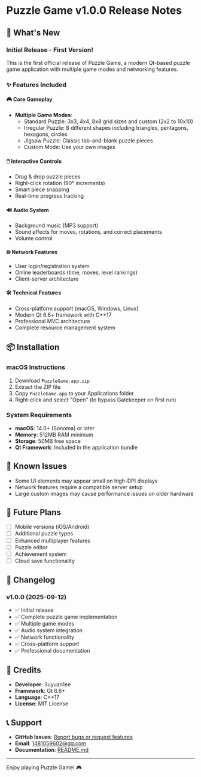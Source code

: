 # Puzzle Game v1.0.0 Release Notes

## 🎉 What's New

### Initial Release - First Version!

This is the first official release of Puzzle Game, a modern Qt-based puzzle game application with multiple game modes and networking features.

### ✨ Features Included

#### 🎮 Core Gameplay
- **Multiple Game Modes**:
  - Standard Puzzle: 3x3, 4x4, 8x8 grid sizes and custom (2x2 to 10x10)
  - Irregular Puzzle: 8 different shapes including triangles, pentagons, hexagons, circles
  - Jigsaw Puzzle: Classic tab-and-blank puzzle pieces
  - Custom Mode: Use your own images

#### 🖱️ Interactive Controls
- Drag & drop puzzle pieces
- Right-click rotation (90° increments)
- Smart piece snapping
- Real-time progress tracking

#### 🔊 Audio System
- Background music (MP3 support)
- Sound effects for moves, rotations, and correct placements
- Volume control

#### 🌐 Network Features
- User login/registration system
- Online leaderboards (time, moves, level rankings)
- Client-server architecture

#### 🛠️ Technical Features
- Cross-platform support (macOS, Windows, Linux)
- Modern Qt 6.6+ framework with C++17
- Professional MVC architecture
- Complete resource management system

## 📦 Installation

### macOS Instructions
1. Download `PuzzleGame.app.zip`
2. Extract the ZIP file
3. Copy `PuzzleGame.app` to your Applications folder
4. Right-click and select "Open" (to bypass Gatekeeper on first run)

### System Requirements
- **macOS**: 14.0+ (Sonoma) or later
- **Memory**: 512MB RAM minimum
- **Storage**: 50MB free space
- **Qt Framework**: Included in the application bundle

## 🐛 Known Issues

- Some UI elements may appear small on high-DPI displays
- Network features require a compatible server setup
- Large custom images may cause performance issues on older hardware

## 🔧 Future Plans

- [ ] Mobile versions (iOS/Android)
- [ ] Additional puzzle types
- [ ] Enhanced multiplayer features
- [ ] Puzzle editor
- [ ] Achievement system
- [ ] Cloud save functionality

## 📝 Changelog

### v1.0.0 (2025-09-12)
- ✅ Initial release
- ✅ Complete puzzle game implementation
- ✅ Multiple game modes
- ✅ Audio system integration
- ✅ Network functionality
- ✅ Cross-platform support
- ✅ Professional documentation

## 🙏 Credits

- **Developer**: 3uyuan1ee
- **Framework**: Qt 6.6+ 
- **Language**: C++17
- **License**: MIT License

## 📞 Support

- **GitHub Issues**: [Report bugs or request features](https://github.com/3uyuan1ee/puzzle-game/issues)
- **Email**: 1481059602@qq.com
- **Documentation**: [README.md](https://github.com/3uyuan1ee/puzzle-game/blob/main/README.md)

---

Enjoy playing Puzzle Game! 🎮